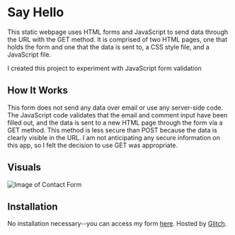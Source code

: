 # Say Hello
This static webpage uses HTML forms and JavaScript to send data through the URL with the GET method. It is comprised of two HTML pages, one that holds the form and one that the data is sent to, a CSS style file, and a JavaScript file.

I created this project to experiment with JavaScript form validation

## How It Works
This form does not send any data over email or use any server-side code. The JavaScript code validates that the email and comment input have been filled out, and the data is sent to a new HTML page through the form via a GET method. This method is less secure than POST because the data is clearly visible in the URL. I am not anticipating any secure information on this app, so I felt the decision to use GET was appropriate.

## Visuals
![Image of Contact Form](https://reganwillis.github.com/form-validation/say-hello-visual.png)
## Installation
No installation necessary--you can access my form [here](https://say-hello.glitch.me).
Hosted by [Glitch](glitch.com).
